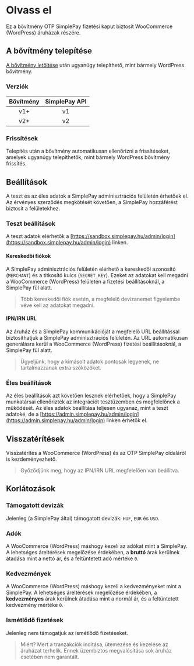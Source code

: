# Olvass el

Ez a bővítmény OTP SimplePay fizetési kaput biztosít WooCommerce (WordPress) áruházak részére.

## A bővítmény telepítése

[A bővítmény letöltése](https://github.com/thepinecode/simplepay-gateway/archive/master.zip) után ugyanúgy telepíthető, mint bármely WordPress bővítmény.

### Verziók

| Bővítmény | SimplePay API |
|:---------:|:-------------:|
| v1+       | v1            |
| v2+       | v2            |

### Frissítések

Telepítés után a bővítmény automatikusan ellenőrizni a frissítéseket, amelyek ugyanúgy telepíthetők, mint bármely WordPress bővítmény frissítés.

## Beállítások

A teszt és az éles adatok a SimplePay adminisztrációs felületén érhetőek el. Az érvényes szerződés megkötését követően, a SimplePay hozzáférést biztosít a felületekhez.

### Teszt beállítások

A teszt adatok elérhetők a [https://sandbox.simplepay.hu/admin/login](https://sandbox.simplepay.hu/admin/login) linken.

#### Kereskedői fiókok

A SimplePay adminisztrációs felületén elérhető a kereskedői azonosító (`MERCHANT`) és a titkosító kulcs (`SECRET_KEY`). Ezeket az adatokat kell megadni a WooCommerce (WordPress) felületén a fizetési beállításoknál, a SimplePay fül alatt.

> Több kereskedői fiók esetén, a megfelelő devizanemet figyelembe véve kell az adatokat megadni.

#### IPN/IRN URL

Az áruház és a SimplePay kommunikációját a megfelelő URL beállítással biztosíthatjuk a SimplePay adminisztrációs felületén. Az URL automatikusan generálásra kerül a WooCommerce (WordPress) fizetési beállításoknál, a SimplePay fül alatt.

> Ügyeljünk, hogy a kimásolt adatok pontosak legyenek, ne tartalmazzanak extra szóközöket.

### Éles beállítások

Az éles beállítások azt követően lesznek elérhetőek, hogy a SimplePay munkatársai ellenőrizték az integrációt tesztüzemben és megfelelőnek a működését. Az éles adatok beállítása teljesen ugyanaz, mint a teszt adatoké, de a [https://admin.simplepay.hu/admin/login](https://admin.simplepay.hu/admin/login) linken érhetők el.

## Visszatérítések

Visszatérítés a WooCommerce (WordPress) és az OTP SimplePay oldaláról is kezdeményezhető.

> Győződjünk meg, hogy az IPN/IRN URL megfelelően van beállítva.

## Korlátozások

### Támogatott devizák

Jelenleg (a SimplePay által) támogatott devizák: `HUF`, `EUR` és `USD`.

### Adók

A WooCommerce (WordPress) máshogy kezeli az adókat mint a SimplePay. A lehetséges áreltérések megelőzése érdekében, a **bruttó** árak kerülnek átadása mint a nettó ár, és a feltüntetett adó mértéke `0`.

### Kedvezmények

A WooCommerce (WordPress) máshogy kezeli a kedvezményeket mint a SimplePay. A lehetséges áreltérések megelőzése érdekében, a **kedvezményes** árak kerülnek átadása mint a normál ár, és a feltüntetett kedvezmény mértéke `0`.

### Ismétlődő fizetések

Jelenleg nem támogatjuk az ismétlődő fizetéseket.

> Miért? Mert a tranzakciók indítása, ütemezése és kezelése az áruházat terhelik. Ennek üzembiztos megvalósítása sok áruház esetében nem garantált.
